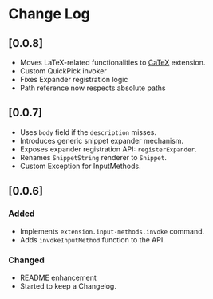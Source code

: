 # Change Log

## [0.0.8]

- Moves LaTeX-related functionalities to [CaTeX] extension.
- Custom QuickPick invoker
- Fixes Expander registration logic
- Path reference now respects absolute paths

[CaTeX]: https://marketplace.visualstudio.com/items?itemName=mr-konn.catex

## [0.0.7]

- Uses `body` field if the `description` misses.
- Introduces generic snippet expander mechanism.
- Exposes expander registration API: `registerExpander`.
- Renames `SnippetString` renderer to `Snippet`.
- Custom Exception for InputMethods.

## [0.0.6]

### Added

- Implements `extension.input-methods.invoke` command.
- Adds `invokeInputMethod` function to the API.

### Changed

- README enhancement
- Started to keep a Changelog.
